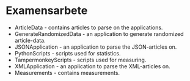 # Examensarbete
 
* ArticleData - contains articles to parse on the applications.
* GenerateRandomizedData - an application to generate randomized article-data.
* JSONApplication - an application to parse the JSON-articles on.
* PythonScripts - scripts used for statistics.
* TampermonkeyScripts - scripts used for measuring.
* XMLApplication - an application to parse the XML-articles on.
* Measurements - contains measurements.
